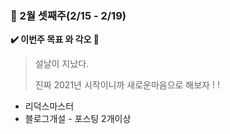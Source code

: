 ### :dart: 2월 셋째주(2/15 - 2/19)

**:heavy_check_mark: 이번주 목표 와 각오 :rocket:** 

> 설날이 지났다. 
>
> 진짜 2021년 시작이니까 새로운마음으로 해보자 ! !

* 리덕스마스터 
* 블로그개설 - 포스팅 2개이상 

